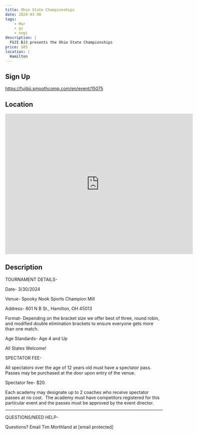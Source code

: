 ```yaml
---
title: Ohio State Championships
date: 2024-03-30
tags:
    - Mar
    - gi 
    - nogi 
description: |
  FUJI BJJ presents the Ohio State Championships
price: $85
location: |
  Hamilton
---
```

## Sign Up
https://fujibjj.smoothcomp.com/en/event/15075

## Location
<iframe src="https://www.google.com/maps/embed?pb=!1m18!1m12!1m3!1d12345.6789!2d-84.5618791!3d39.4097280!2m3!1f0!2f0!3f0!3m2!1i1024!2i768!4f13.1!3m3!1m2!1s0x0%3A0x0!2z39.4097280!5e0!3m2!1sen!2sus!4v1234567890" width="600" height="450" style="border:0;" allowfullscreen="" loading="lazy"></iframe>

## Description
TOURNAMENT DETAILS- 


Date- 3/30/2024


Venue- Spooky Nook Sports Champion Mill


Address- 601 N B St., Hamilton, OH 45013


Format- Depending on the bracket size we offer best of three, round robin, and modified double elimination brackets to ensure everyone gets more than one match.


Age Standards- Age 4 and Up


All States Welcome!


SPECTATOR FEE-


All spectators over the age of 12 years old must have a spectator pass.  Passes may be purchased at the door upon entry of the venue.



Spectator fee- $20.



Each academy may designate up to 2 coaches who receive spectator passes at no cost.  The academy must have competitors registered for this particular event and the passes must be approved by the event director.


_______________________________________________________________________________


QUESTIONS/NEED HELP-


Questions? Email Tim Morthland at [email protected]